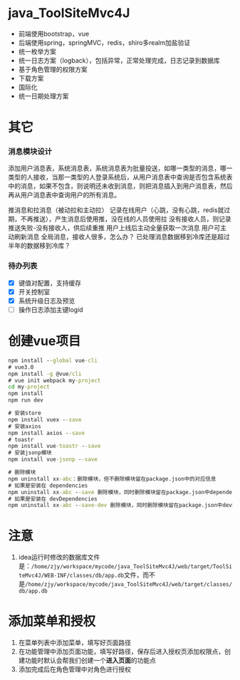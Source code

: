 # java_ToolSiteMvc4J
- 前端使用bootstrap，vue
- 后端使用spring，springMVC，redis，shiro多realm加盐验证
- 统一枚举方案
- 统一日志方案（logback），包括异常，正常处理完成，日志记录到数据库
- 基于角色管理的权限方案
- 下载方案
- 国际化
- 统一日期处理方案

# 其它
### 消息模块设计
添加用户消息表，系统消息表，系统消息表为批量投送，如哪一类型的消息，哪一类型的人接收，当那一类型的人登录系统后，从用户消息表中查询是否包含系统表中的消息，如果不包含，则说明还未收到消息，则把消息插入到用户消息表，然后再从用户消息表中查询用户的所有消息。

推消息和拉消息（被动拉和主动拉）
记录在线用户（心跳，没有心跳，redis就过期，不再推送），产生消息后使用推，没在线的人员使用拉
没有接收人员，则记录推送失败-没有接收人，供后续重推
用户上线后主动全量获取一次消息
用户可主动刷新消息
全局消息，接收人很多，怎么办？
已处理消息数据移到冷库还是超过半年的数据移到冷库？

### 待办列表
- [x] 键值对配置，支持缓存
- [x] 开关控制室
- [x] 系统升级日志及预览
- [ ] 操作日志添加主键logid

# 创建vue项目
~~~ cmd
npm install --global vue-cli
# vue3.0
npm install -g @vue/cli
# vue init webpack my-project
cd my-project
npm install
npm run dev
~~~
~~~ cmd
# 安装store
npm install vuex --save
# 安装axios
npm install axios --save
# toastr
npm install vue-toastr --save
# 安装jsonp模块
npm install vue-jsonp --save

# 删除模块
npm uninstall xx-abc：删除模块，但不删除模块留在package.json中的对应信息
# 如果是安装在 dependencies
npm uninstall xx-abc --save 删除模块，同时删除模块留在package.json中dependencies下的对应信息
# 如果是安装在 devDependencies
npm uninstall xx-abc --save-dev 删除模块，同时删除模块留在package.json中devDependencies下的对应信息
~~~

# 注意
1. idea运行时修改的数据库文件是：`/home/zjy/workspace/mycode/java_ToolSiteMvc4J/web/target/ToolSiteMvc4J/WEB-INF/classes/db/app.db`文件，而不是`/home/zjy/workspace/mycode/java_ToolSiteMvc4J/web/target/classes/db/app.db`

# 添加菜单和授权
1. 在菜单列表中添加菜单，填写好页面路径
2. 在功能管理中添加页面功能，填写好路径，保存后进入授权页添加权限点，创建功能时默认会帮我们创建一个**进入页面**的功能点
3. 添加完成后在角色管理中对角色进行授权